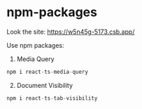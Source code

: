 # npm-packages

Look the site:
https://w5n45g-5173.csb.app/

Use npm packages:
1) Media Query
```js
npm i react-ts-media-query
```
2) Document Visibility
```js
npm i react-ts-tab-visibility
```
